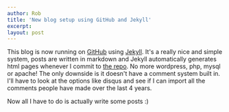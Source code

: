 ```yaml
---
author: Rob
title: 'New blog setup using GitHub and Jekyll'
excerpt:
layout: post
---
```


This blog is now running on [GitHub][1] using [Jekyll][2]. It's a really nice and simple system, posts are written in markdown and Jekyll automatically generates html pages whenever I commit to [the repo][3]. No more wordpress, php, mysql or apache! The only downside is it doesn't have a comment system built in. I'll have to look at the options like disqus and see if I can import all the comments people have made over the last 4 years.

Now all I have to do is actually write some posts :)

 [1]: http://github.com
 [2]: http://github.com/mojombo/jekyll
 [3]: http://github.com/robwhitby/robwhitby.github.com
